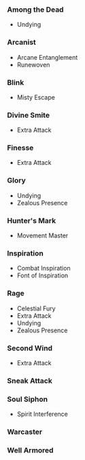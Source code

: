 ### Among the Dead
- Undying

### Arcanist
- Arcane Entanglement
- Runewoven

### Blink
- Misty Escape

### Divine Smite
- Extra Attack

### Finesse
- Extra Attack

### Glory
- Undying
- Zealous Presence

### Hunter's Mark
- Movement Master

### Inspiration
- Combat Inspiration
- Font of Inspiration

### Rage
- Celestial Fury
- Extra Attack
- Undying
- Zealous Presence

### Second Wind
- Extra Attack

### Sneak Attack

### Soul Siphon
- Spirit Interference

### Warcaster

### Well Armored